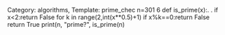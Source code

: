 Category: algorithms, Template: prime_chec
n=301 6
def is_prime(x):. .
    if x<2:return False
    for k in range(2,int(x**0.5)+1)
        if x%k==0:return False
    return True
print(n, "prime?", is_prime(n)
